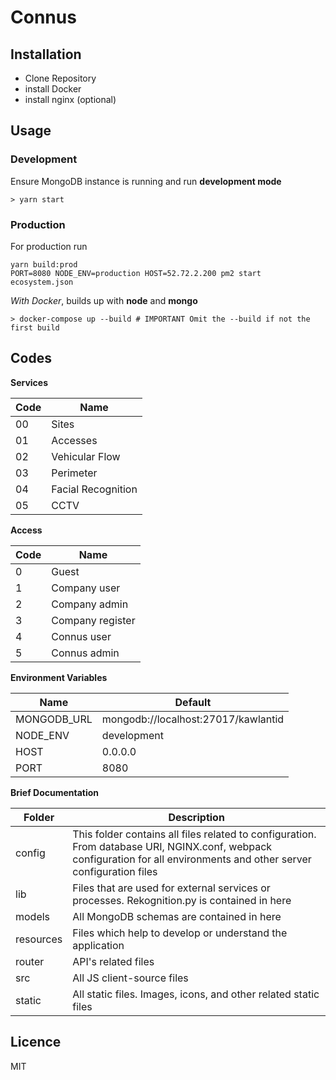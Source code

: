 # Connus
## Installation
  - Clone Repository
  - install Docker
  - install nginx (optional) 

## Usage

### Development

Ensure MongoDB instance is running and run **development mode**

```
> yarn start
```

### Production

For production run

```
yarn build:prod
PORT=8080 NODE_ENV=production HOST=52.72.2.200 pm2 start ecosystem.json
```

_With Docker_, builds up with **node** and **mongo**

```
> docker-compose up --build # IMPORTANT Omit the --build if not the first build
```
## Codes

**Services**

| Code | Name               |
| ---- | ------------------ |
| 00   | Sites              |
| 01   | Accesses           |
| 02   | Vehicular Flow     |
| 03   | Perimeter          |
| 04   | Facial Recognition |
| 05   | CCTV               |

**Access**

| Code | Name             |
| ---- | ---------------- |
| 0    | Guest            |
| 1    | Company user     |
| 2    | Company admin    |
| 3    | Company register |
| 4    | Connus user      |
| 5    | Connus admin     |

**Environment Variables**

| Name      | Default     |
| ---------- | ------------- |
| MONGODB_URL | mongodb://localhost:27017/kawlantid            |
| NODE_ENV | development               |
| HOST | 0.0.0.0                  |
| PORT | 8080            |

**Brief Documentation**

| Folder | Description        |
| ------ | ------------------ |
| config | This folder contains all files related to configuration. From database URI, NGINX.conf, webpack configuration for all environments and other server configuration files               |
| lib   | Files that are used for external services or processes. Rekognition.py is contained in here           |
| models   | All MongoDB schemas are contained in here    |
| resources   | Files which help to develop or understand the application          |
| router   | API's related files |
| src   | All JS client-source files               |
| static   | All static files. Images, icons, and other related static files               |

## Licence

MIT
